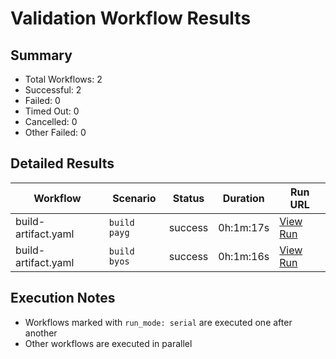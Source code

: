 # Validation Workflow Results

## Summary
- Total Workflows: 2
- Successful: 2
- Failed: 0
- Timed Out: 0
- Cancelled: 0
- Other Failed: 0

## Detailed Results

| Workflow | Scenario | Status | Duration | Run URL |
|----------|----------|---------|-----------|----------|
| build-artifact.yaml | `build payg` | success | 0h:1m:17s | [View Run](https://github.com/azure-javaee/rhel-jboss-templates/actions/runs/17087384953) |
| build-artifact.yaml | `build byos` | success | 0h:1m:16s | [View Run](https://github.com/azure-javaee/rhel-jboss-templates/actions/runs/17087386101) |


## Execution Notes
- Workflows marked with `run_mode: serial` are executed one after another
- Other workflows are executed in parallel

